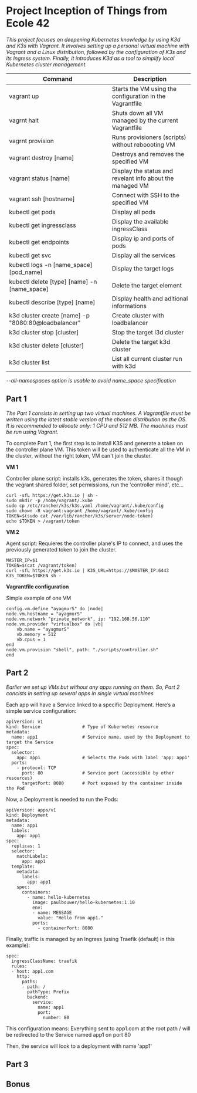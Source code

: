 # Project Inception of Things from Ecole 42 

_This project focuses on deepening Kubernetes knowledge by using K3d and K3s with Vagrant. It involves setting up a personal virtual machine with Vagrant and a Linux distribution, followed by the configuration of K3s and its Ingress system. Finally, it introduces K3d as a tool to simplify local Kubernetes cluster management._

|Command|Description|
|----------|----------|
|vagrant up|Starts the VM using the configuration in the Vagrantfile|
|vagrnt halt|Shuts down all VM managed by the current Vagrantfile|
|vagrnt provision|Runs provisioners (scripts) without reboooting VM|
|vagrant destroy [name]|Destroys and removes the specified VM|
|vagrant status [name]|Display the status and revelant info about the managed VM|
|vagrant ssh [hostname]|Connect with SSH to the specified VM|
|kubectl get pods|Display all pods|
|kubectl get ingressclass|Display the available ingressClass|
|kubectl get endpoints|Display ip and ports of pods|
|kubectl get svc|Display all the services|
|kubectl logs -n [name_space] [pod_name]|Display the target logs|
|kubectl delete [type] [name] -n [name_space]|Delete the target element|
|kubectl describe [type] [name]|Display health and aditional informations|
|k3d cluster create [name] -p "8080:80@loadbalancer"|Create cluster with loadbalancer|
|k3d cluster stop [cluster]|Stop the target l3d cluster|
|k3d cluster delete [cluster]|Delete the target k3d cluster|
|k3d cluster list|List all current cluster run with k3d|

_--all-namespaces option is usable to avoid name_space specification_

## Part 1 

_The Part 1 consists in setting up two virtual machines. A Vagrantfile must be written using the latest stable version of the chosen distribution as the OS. It is recommended to allocate only: 1 CPU and 512 MB. The machines must be run using Vagrant._

To complete Part 1, the first step is to install K3S and generate a token on the controller plane VM. This token will be used to authenticate all the VM in the cluster, without the right token, VM can't join the cluster.

**VM 1**

Controller plane script: installs k3s, generates the token, shares it though the vegrant shared folder, set permissions, run the 'controller mind', etc...

```
curl -sfL https://get.k3s.io | sh -
sudo mkdir -p /home/vagrant/.kube
sudo cp /etc/rancher/k3s/k3s.yaml /home/vagrant/.kube/config
sudo chown -R vagrant:vagrant /home/vagrant/.kube/config
TOKEN=$(sudo cat /var/lib/rancher/k3s/server/node-token)
echo $TOKEN > /vagrant/token
```

**VM 2**

Agent script: Requieres the controller plane's IP to connect, and uses the previously generated token to join the cluster.

```
MASTER_IP=$1 
TOKEN=$(cat /vagrant/token)
curl -sfL https://get.k3s.io | K3S_URL=https://$MASTER_IP:6443 K3S_TOKEN=$TOKEN sh -
```

**Vagrantfile configuration**

Simple example of one VM

```
config.vm.define "ayagmurS" do |node|
node.vm.hostname = "ayagmurS"
node.vm.network "private_network", ip: "192.168.56.110"
node.vm.provider "virtualbox" do |vb|
	vb.name = "ayagmurS"
	vb.memory = 512
	vb.cpus = 1
end
node.vm.provision "shell", path: "./scripts/controller.sh"
end
```

## Part 2

_Earlier we set up VMs but without any apps running on them. So, Part 2 concists in setting up several apps in single virtual machines_

Each app will have a Service linked to a specific Deployment. Here’s a simple service configuration:

```
apiVersion: v1
kind: Service                # Type of Kubernetes resource
metadata:
  name: app1                 # Service name, used by the Deployment to target the Service
spec:
  selector:
    app: app1                # Selects the Pods with label 'app: app1'
  ports:
    - protocol: TCP
      port: 80               # Service port (accessible by other resources)
      targetPort: 8080       # Port exposed by the container inside the Pod
```

Now, a Deployment is needed to run the Pods:

```
apiVersion: apps/v1
kind: Deployment
metadata:
  name: app1
  labels:
    app: app1
spec:
  replicas: 1
  selector:
    matchLabels:
      app: app1
  template:
    metadata:
      labels:
        app: app1
    spec:
      containers:
        - name: hello-kubernetes
          image: paulbouwer/hello-kubernetes:1.10
          env:
          - name: MESSAGE
            value: "Hello from app1."
          ports:
            - containerPort: 8080
```

Finally, traffic is managed by an Ingress (using Traefik (default) in this example):

```
spec:
  ingressClassName: traefik
  rules:
  - host: app1.com
    http:
      paths:
      - path: /
        pathType: Prefix
        backend:
          service:
            name: app1
            port:
              number: 80
```

This configuration means:
Everything sent to app1.com at the root path / will be redirected to the Service named app1 on port 80

Then, the service will look to a deployment with name 'app1'

## Part 3

## Bonus
